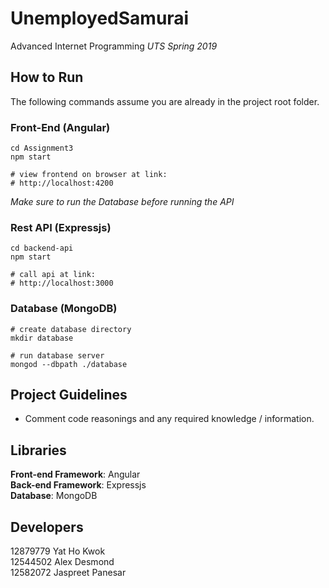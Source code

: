 # UnemployedSamurai

Advanced Internet Programming
<i>UTS Spring 2019</i>


## How to Run
The following commands assume you are already in the project root folder.

### Front-End (Angular)
```
cd Assignment3
npm start

# view frontend on browser at link:
# http://localhost:4200
```

*Make sure to run the Database before running the API*

### Rest API (Expressjs)
```
cd backend-api
npm start

# call api at link:
# http://localhost:3000
```

### Database (MongoDB)
```
# create database directory
mkdir database

# run database server
mongod --dbpath ./database
```


## Project Guidelines
- Comment code reasonings and any required knowledge / information.


## Libraries

**Front-end Framework**: Angular<br>
**Back-end Framework**: Expressjs<br>
**Database**: MongoDB


## Developers

12879779 Yat Ho Kwok<br>
12544502 Alex Desmond<br>
12582072 Jaspreet Panesar<br>

